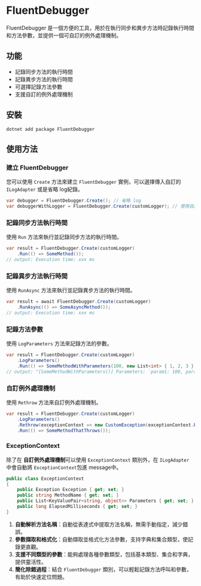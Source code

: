 # FluentDebugger

FluentDebugger 是一個方便的工具，用於在執行同步和異步方法時記錄執行時間和方法參數，並提供一個可自訂的例外處理機制。

## 功能

- 記錄同步方法的執行時間
- 記錄異步方法的執行時間
- 可選擇記錄方法參數
- 支援自訂的例外處理機制

## 安裝

```shell
dotnet add package FluentDebugger
```

## 使用方法

### 建立 FluentDebugger

您可以使用 `Create` 方法來建立 `FluentDebugger` 實例，可以選擇傳入自訂的 `ILogAdapter` 或是省略 log紀錄。

```csharp
var debugger = FluentDebugger.Create(); // 省略 log
var debuggerWithLogger = FluentDebugger.Create(customLogger); // 使用自訂的 ILogAdapter
```

### 記錄同步方法執行時間

使用 `Run` 方法來執行並記錄同步方法的執行時間。

```csharp
var result = FluentDebugger.Create(customLogger)
    .Run(() => SomeMethod());
// output: Execution time: xxx ms    
```

### 記錄異步方法執行時間

使用 `RunAsync` 方法來執行並記錄異步方法的執行時間。

```csharp
var result = await FluentDebugger.Create(customLogger)
    .RunAsync(() => SomeAsyncMethod());
// output: Execution time: xxx ms    
```

### 記錄方法參數

使用 `LogParameters` 方法來記錄方法的參數。

```csharp
var result = FluentDebugger.Create(customLogger)
    .LogParameters()
    .Run(() => SomeMethodWithParameters(100, new List<int> { 1, 2, 3 }));
// output: "[SomeMethodWithParameters()] Parameters: `param1: 100, param2: [1, 2, 3]` | Execution time: {watch.ElapsedMilliseconds}ms    
```

### 自訂例外處理機制

使用 `Rethrow` 方法來自訂例外處理機制。

```csharp
var result = FluentDebugger.Create(customLogger)
    .LogParameters()
    .Rethrow(exceptionContext => new CustomException(exceptionContext.Exception, $"{exceptionContext.MethodName} 出現錯誤"))
    .Run(() => SomeMethodThatThrows());
```

### ExceptionContext
除了在 **自訂例外處理機制**可以使用 `ExceptionContext` 類別外，在 `ILogAdapter` 中會自動將 `ExceptionContext`包進 message中。
```csharp
public class ExceptionContext
{
    public Exception Exception { get; set; }
    public string MethodName { get; set; }
    public List<KeyValuePair<string, object>> Parameters { get; set; }
    public long ElapsedMilliseconds { get; set; }
}
```
1. **自動解析方法名稱**：自動從表達式中提取方法名稱，無需手動指定，減少錯誤。
2. **參數擷取和格式化**：自動擷取並格式化方法參數，支持字典和集合類型，使記錄更直觀。
3. **支援不同類型的參數**：能夠處理各種參數類型，包括基本類型、集合和字典，提供靈活性。
4. **簡化除錯過程**：結合 `FluentDebugger` 類別，可以輕鬆記錄方法呼叫和參數，有助於快速定位問題。